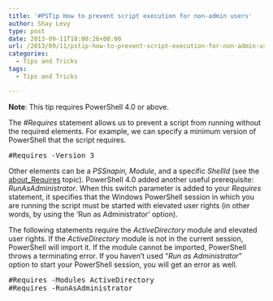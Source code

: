 ```yaml
---
title: '#PSTip How to prevent script execution for non-admin users'
author: Shay Levy
type: post
date: 2013-09-11T18:00:26+00:00
url: /2013/09/11/pstip-how-to-prevent-script-execution-for-non-admin-users/
categories:
  - Tips and Tricks
tags:
  - Tips and Tricks

---
```

**Note**: This tip requires PowerShell 4.0 or above.

The _#Requires_ statement allows us to prevent a script from running without the required elements. For example, we can specify a minimum version of PowerShell that the script requires.

<pre class="brush: powershell; title: ; notranslate" title="">#Requires -Version 3
</pre>

Other elements can be a _PSSnapin, Module_, and a specific _ShellId_ (see the <a title="about_Requires help topic" href="http://technet.microsoft.com/en-us/library/hh847765(v=wps.630).aspx" target="_blank">about_Requires</a> topic). PowerShell 4.0 added another useful prerequisite: _RunAsAdministrator_. When this switch parameter is added to your _Requires_ statement, it specifies that the Windows PowerShell session in which you are running the script must be started with elevated user rights (in other words, by using the &#8216;Run as Administrator&#8217; option).

The following statements require the _ActiveDirectory_ module and elevated user rights. If the _ActiveDirectory_ module is not in the current session, PowerShell will import it. If the module cannot be imported, PowerShell throws a terminating error. If you haven&#8217;t used &#8220;_Run as Administrator_&#8221; option to start your PowerShell session, you will get an error as well.

<pre class="brush: powershell; title: ; notranslate" title="">#Requires -Modules ActiveDirectory
#Requires -RunAsAdministrator
</pre>